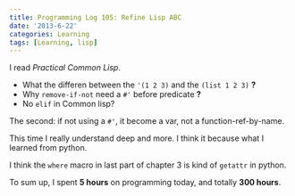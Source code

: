 ```yaml
---
title: Programming Log 105: Refine Lisp ABC
date: '2013-6-22'
categories: Learning
tags: [Learning, lisp]
---
```


I read *Practical Common Lisp*.

+ What the differen between the `'(1 2 3)` and the `(list 1 2 3)` **?**
+ Why `remove-if-not` need a `#'` before predicate **?**
+ No `elif` in Common lisp?

The second: if not using a `#'`, it become a var, not a function-ref-by-name.

This time I really understand deep and more. I think it because what I learned from python. 

I think the `where` macro in last part of chapter 3 is kind of `getattr` in python.

To sum up, I spent **5 hours** on programming today, and totally **300 hours**. 